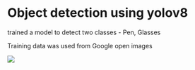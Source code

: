 <h1> Object detection using yolov8 </h1>
<p>trained a model to detect two classes - Pen, Glasses </p1>
<p>Training data was used from Google open images</p>

<img src="https://images.unsplash.com/photo-1585336261022-680e295ce3fe?ixlib=rb-4.0.3&ixid=MnwxMjA3fDB8MHxwaG90by1wYWdlfHx8fGVufDB8fHx8&auto=format&fit=crop&w=1170&q=80" />
